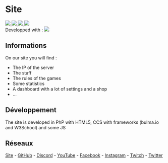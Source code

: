 # Site

<a href="https://www.php.net/" target="_blank">
    <image src="https://img.shields.io/badge/PhP-vX-777BB4.svg?logo=php&longCache=true&style=flat">
</a>
<a href="#">
    <image src="https://img.shields.io/badge/HTML-v5-E34F26.svg?logo=html5&longCache=true&style=flat">
</a>
<a href="#">
    <image src="https://img.shields.io/badge/CSS-v3-1572B6.svg?logo=css3&logoColor=1572B6&longCache=true&style=flat">
</a>
<a href="https://nodejs.org/" target="_blank">
    <image src="https://img.shields.io/badge/node--js-vX-339933.svg?logo=node.js&longCache=true&style=flat">
</a>
<br>
<span>Developped with : <a href="https://code.visualstudio.com/" target="_blank"><image src="https://img.shields.io/badge/Visual Studio Code-v1.53.2-007ACC.svg?logo=visual-studio-code&logoColor=007ACC&style=flat"></a></span>

## Informations
On our site you will find :
* The IP of the server
* The staff
* The rules of the games
* Some statistics
* A dashboard with a lot of settings and a shop
* ...

## Développement
The site is developed in PhP with HTML5, CCS with frameworks (bulma.io and W3School) and some JS

## Réseaux
[Site](https://floriantonin.be/) - [GitHub](https://github.com/Floriantonin) - [Discord](https://discord.com/invite/NPfspCw) - [YouTube](https://www.youtube.com/user/Floriantonin) - [Facebook](https://www.facebook.com/user.Floriantonin) - [Instagram](https://www.instagram.com/floriantonin/) - [Twitch](https://www.twitch.tv/floriantonin_) - [Twitter](https://twitter.com/Floriantonin410)
